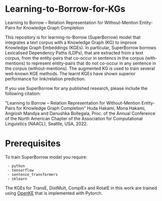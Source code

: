 # Learning-to-Borrow-for-KGs
Learning to Borrow – Relation Representation for Without-Mention Entity-Pairs for Knowledge Graph Completion

This repository is for learning-to-Borrow (SuperBorrow) model that integrates a text corpus with a Knowledge Graph (KG) to improve Knowledge Graph Embeddings (KGEs). In particular, SuperBorrow borrows Lexicalised Dependency Paths (LDPs), that are extracted from a text corpus, from the entity-pairs that co-occur in sentencs in the corpus (with-mentions) to represent entity-pairs that do not co-occur in any sentence in the corpus (without-mentions). The augmented KG is used to train several well-known KGE methods. The learnt KGEs have shown superior performance for link/relation prediction. 

If you use SuperBorrow for any published research, please include the following citation:

"Learning to Borrow – Relation Representation for Without-Mention Entity-Pairs for Knowledge Graph Completion"
Huda Hakami, Mona Hakami, Angrosh Mandya and Danushka Bollegala, Proc. of the Annual Conference of the North American Chapter of the Association for Computational Linguistics (NAACL), Seattle, USA, 2022. 

# Prerequisites 

To train SuperBorrow model you require:


     - python 
     - tensorflow
     - sentence_transformers
     - sklearn

The KGEs for TransE, DistMult, ComplEx and RotatE in this work are trained using [OpenKE](https://github.com/thunlp/OpenKE) that is implemented with Pytorch. 
